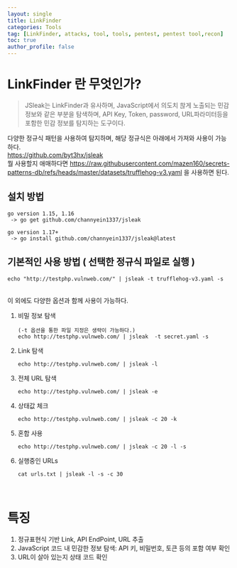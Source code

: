```yaml
---
layout: single
title: LinkFinder
categories: Tools
tag: [LinkFinder, attacks, tool, tools, pentest, pentest tool,recon]
toc: true
author_profile: false
---
```


# LinkFinder 란 무엇인가? 

> JSleak는 LinkFinder과 유사하며, JavaScript에서 의도치 핞게 노출되는 민감 정보와 같은 부분을 탐색하며, API Key, Token, password, URL파라미터등을 포함한 민감 정보를 탐지하는 도구이다.

다양한 정규식 패턴을 사용하여 탐지하며, 해당 정규식은 아래에서 가져와 사용이 가능하다.<br>
https://github.com/byt3hx/jsleak<br>
뭘 사용할지 애매하다면 https://raw.githubusercontent.com/mazen160/secrets-patterns-db/refs/heads/master/datasets/trufflehog-v3.yaml 을 사용하면 된다.

## 설치 방법

```
go version 1.15, 1.16
 -> go get github.com/channyein1337/jsleak

go version 1.17+
 -> go install github.com/channyein1337/jsleak@latest
```

## 기본적인 사용 방법 (  선택한 정규식 파일로 실행 )

```
echo "http://testphp.vulnweb.com/" | jsleak -t trufflehog-v3.yaml -s
```

<br>
이 외에도 다양한 옵션과 함께 사용이 가능하다.
<br>

1. 비밀 정보 탐색

    ```
    (-t 옵션을 통한 파일 지정은 생략이 가능하다.)
    echo http://testphp.vulnweb.com/ | jsleak  -t secret.yaml -s
    ```

2. Link 탐색

    ```
    echo http://testphp.vulnweb.com/ | jsleak -l
    ```

3. 전체 URL 탐색

    ```
    echo http://testphp.vulnweb.com/ | jsleak -e
    ```

4. 상태값 체크
    
    ```
    echo http://testphp.vulnweb.com/ | jsleak -c 20 -k
    ```

5. 혼합 사용
    
    ```
    echo http://testphp.vulnweb.com/ | jsleak -c 20 -l -s 
    ```

6. 실행중인 URLs 
    
    ```
    cat urls.txt | jsleak -l -s -c 30
    ```

<br>

# 특징
1. 정규표현식 기반 Link, API EndPoint, URL 추출
2. JavaScript 코드 내 민감한 정보 탐색: API 키, 비밀번호, 토큰 등의 포함 여부 확인
3. URL이 살아 있는지 상태 코드 확인